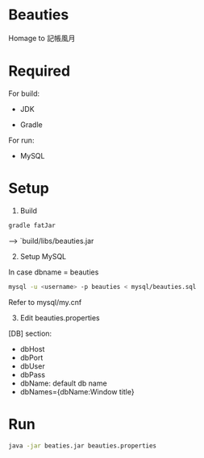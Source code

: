 # Beauties

Homage to 記帳風月

# Required

For build:

- JDK

- Gradle

For run:

- MySQL

# Setup

1. Build

```sh
gradle fatJar
```
--> `build/libs/beauties.jar

2. Setup MySQL

In case dbname = beauties

```sh
mysql -u <username> -p beauties < mysql/beauties.sql
```

Refer to mysql/my.cnf 

3. Edit beauties.properties

[DB] section:

- dbHost
- dbPort
- dbUser
- dbPass
- dbName: default db name
- dbNames={dbName:Window title}

# Run

```sh
java -jar beaties.jar beauties.properties
```
